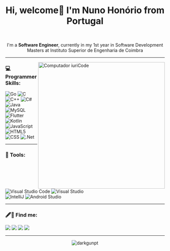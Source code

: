 # <div align="center">Hi, welcome👋 I'm Nuno Honório from Portugal <br/></div>

<br>

<p align="center"> 
  I'm a <strong>Software Engineer</strong>, currently in my 1st year in Software Development Masters at Instituto Superior de Engenharia de Coimbra
</p>

<hr>
<img src="https://content.techgig.com/thumb/msid-77132328,width-860,resizemode-4/Top-programming-projects-that-can-add-value-to-your-resume.jpg?140622" min-width="400px" max-width="400px" width="400px" align="right" alt="Computador iuriCode"> 

### 💻 Programmer Skills:

<p align="left">

  ![Go](https://img.shields.io/badge/go-%2300ADD8.svg?style=for-the-badge&logo=go&logoColor=white)
  ![C](https://img.shields.io/badge/C-00599C?style=for-the-badge&logo=c&logoColor=white)
  ![C++](https://img.shields.io/badge/C%2B%2B-00599C?style=for-the-badge&logo=c%2B%2B&logoColor=white)
  ![C#](https://img.shields.io/badge/C%23-239120?style=for-the-badge&logo=c-sharp&logoColor=white)
  ![Java](https://img.shields.io/badge/Java-ED8B00?style=for-the-badge&logo=java&logoColor=white)
  ![MySQL](https://img.shields.io/badge/MySQL-005C84?style=for-the-badge&logo=mysql&logoColor=white)  <br>
  ![Flutter](https://img.shields.io/badge/Flutter-02569B?style=for-the-badge&logo=flutter&logoColor=white)
  ![Kotlin](https://img.shields.io/badge/Kotlin-0095D5?&style=for-the-badge&logo=kotlin&logoColor=white)
  ![JavaScript](https://img.shields.io/badge/JavaScript-323330?style=for-the-badge&logo=javascript&logoColor=F7DF1E)<br> 
  ![HTML5](https://img.shields.io/badge/HTML5-E34F26?style=for-the-badge&logo=html5&logoColor=white)
  ![CSS](https://img.shields.io/badge/CSS3-1572B6?style=for-the-badge&logo=css3&logoColor=white) 
  ![.Net](https://img.shields.io/badge/.NET-512BD4?style=for-the-badge&logo=dotnet&logoColor=white)
 
</p>
<hr>

### 🔧 Tools:
<p align="left">
    
  ![Visual Studio Code](https://img.shields.io/badge/Visual_Studio_Code-0078D4?style=for-the-badge&logo=visual%20studio%20code&logoColor=white)
  ![Visual Studio](	https://img.shields.io/badge/Visual_Studio-5C2D91?style=for-the-badge&logo=visual%20studio&logoColor=white)<br>
  ![IntelliJ](https://img.shields.io/badge/IntelliJIDEA-000000.svg?style=for-the-badge&logo=intellij-idea&logoColor=white)
  ![Android Studio](https://img.shields.io/badge/Android_Studio-3DDC84?style=for-the-badge&logo=android-studio&logoColor=white)
  
</p>

<hr>

### 🖋️📧 Find me:
<p align="left">

  <a href="mailto:nuno.honorio2000@gmail.com" alt="Gmail">
  <img src="https://img.shields.io/badge/Gmail-D14836?style=for-the-badge&logo=gmail&logoColor=white" /></a>

  <a href="https://www.linkedin.com/in/nuno-honorio/" alt="Linkedin">
  <img src="https://img.shields.io/badge/LinkedIn-0077B5?style=for-the-badge&logo=linkedin&logoColor=white" /></a>
  
  <a href="https://www.facebook.com/nuno.honorio2000/" alt="Facebook">
  <img src="https://img.shields.io/badge/Facebook-1877F2?style=for-the-badge&logo=facebook&logoColor=white"/></a>

  <a href="https://www.instagram.com/nuno.honorio/" alt="Instagram">
  <img src="https://img.shields.io/badge/Instagram-E4405F?style=for-the-badge&logo=instagram&logoColor=white"/></a>
</p>  
<hr>
<div align="center">
<img align="center" src="https://github-readme-stats.vercel.app/api/top-langs?username=darkgunpt&show_icons=true&theme=dracula&layout=compact&hide_border=true" alt="darkgunpt" /></div>
